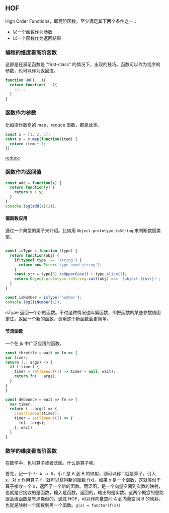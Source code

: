 ## HOF
High Order Functions，即高阶函数，至少满足其下两个条件之一：
- 以一个函数作为参数
- 以一个函数作为返回结果
### 编程的维度看高阶函数
这都是在满足函数是 "first-class" 的情况下，出现的技巧。函数可以作为程序的参数，也可以作为返回值。


```javascript
function HOF(...){
  return function(...){
    //...
  }
}
```

### 函数作为参数
比如操作数组的 map，reduce 函数，都是此类。
```js
const x = [1, 2, 3];
const y = x.map(function(item) {
  return item + 1;
})
```

[reduce](https://github.com/sunyongjian/FP-Code/blob/master/src/highOrderFunction/reduce.js)

### 函数作为返回值
```js
const add = function(x) {
  return function(y) {
    return x + y;
  }
}
console.log(add(1)(2));
```

#### 偏函数应用
通过一个典型的栗子来介绍。比如用 `Object.prototype.toString` 来判断数据类型。
```js

const isType = function (type) {
  return function(obj) {
    if(typeof type !== 'string') {
      return new Error('type need string');
    }
    const str = type[0].toUpperCase() + type.slice(1);
    return Object.prototype.toString.call(obj) === `[object ${str}]`;
  }
}

const isNumber = isType('number');
console.log(isNumber(1));
```

isType 返回一个新的函数。不过这种情况也叫偏函数，即把函数的某些参数值固定住，返回一个新的函数，调用这个新函数会更简单。

#### 节流函数
一个在 js 中广泛应用的函数。

```js
const throttle = wait => fn => {
var timer;
return (...args) => {
  if (!timer) {
    timer = setTimeout(() => timer = null, wait);
    return fn(...args);
  }
}
}
```

```js
const debounce = wait => fn => {
  var timer;
  return (...args) => {
    clearTimeout(timer);
    timer = setTimeout(() => {
      fn(...args);
    }, wait)
  }
}
```


### 数学的维度看高阶函数

在数学中，也叫算子或者泛函。什么是算子呢。

首先，记一个 `f: A -> B`，小 f 是 A 到 B 的映射，则可以称 f 就是算子。引入 x，对 x 作用算子 f，就可以获得新的函数 f(x)。如果 x 是一个函数，这就类似于算子接收一个 x，返回了一个新的函数。而泛函，是一个向量空间到实数的映射，也就是它接收的是函数，输入是函数，返回的，输出的是实数。这两个概念的思路跟高级函数是有点类似的，通过 HOF，可以作向量空间 A 到向量空间 B 的映射，也就是映射一个函数到另一个函数。`g(x) = functor(f(x))`
